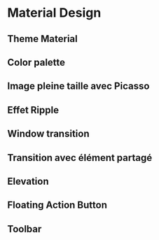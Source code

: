 # Material Design

## Theme Material
## Color palette
## Image pleine taille avec Picasso
## Effet Ripple
## Window transition
## Transition avec élément partagé
## Elevation
## Floating Action Button
## Toolbar
